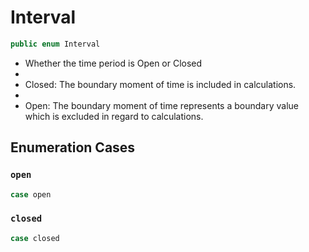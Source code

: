 # Interval

``` swift
public enum Interval 
```

  - Whether the time period is Open or Closed
  - 
  - Closed: The boundary moment of time is included in calculations.
  - 
  - Open: The boundary moment of time represents a boundary value which is excluded in regard to calculations.

## Enumeration Cases

### `open`

``` swift
case open
```

### `closed`

``` swift
case closed
```
